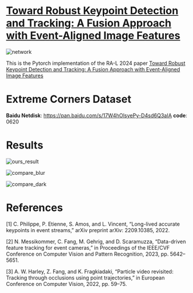# [Toward Robust Keypoint Detection and Tracking: A Fusion Approach with Event-Aligned Image Features](https://github.com/yuyangpoi/FF-KDT)

![network](figures/Network.png)

This is the Pytorch implementation of the RA-L 2024 paper [Toward Robust Keypoint Detection and Tracking: A Fusion Approach with Event-Aligned Image Features](https://github.com/yuyangpoi/FF-KDT)


# Extreme Corners Dataset
**Baidu Netdisk**: https://pan.baidu.com/s/17W4hOlsyePy-D4sd6Q3aIA  **code**: 0620




# Results
![ours_result](figures/github_ours.gif)

![compare_blur](figures/github_compare_blur.gif)

![compare_dark](figures/github_compare_dark.gif)

# References
[1] C. Philippe, P. Etienne, S. Amos, and L. Vincent, “Long-lived accurate keypoints in event streams,” arXiv preprint arXiv: 2209.10385, 2022.

[2] N. Messikommer, C. Fang, M. Gehrig, and D. Scaramuzza, “Data-driven feature tracking for event cameras,” in Proceedings of the IEEE/CVF Conference on Computer Vision and Pattern Recognition, 2023, pp. 5642–5651.

[3] A. W. Harley, Z. Fang, and K. Fragkiadaki, “Particle video revisited: Tracking through occlusions using point trajectories,” in European Conference on Computer Vision, 2022, pp. 59–75.



